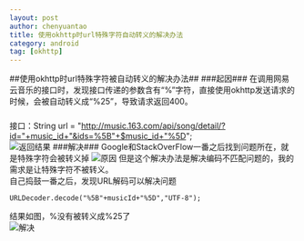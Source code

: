 ```yaml
---
layout: post
author: chenyuantao
title: 使用okhttp时url特殊字符自动转义的解决办法
category: android
tag: [okhttp]
---
```

##使用okhttp时url特殊字符被自动转义的解决办法##
###起因###
在调用网易云音乐的接口时，发现接口传递的参数含有“%”字符，直接使用okhttp发送请求的时候，会被自动转义成“%25”，导致请求返回400。
### ###
接口：String url = "http://music.163.com/api/song/detail/?id="+music_id+"&ids=%5B"+$music_id+"%5D";    
![返回结果](http://ww2.sinaimg.cn/large/72f96cbagw1f7qm8af45ij21160bo0ww.jpg)
###解决###
Google和StackOverFlow一番之后找到问题所在，就是特殊字符会被转义掉
![原因](http://ww4.sinaimg.cn/large/72f96cbagw1f7qmc27fpoj214m08ggpk.jpg)
但是这个解决办法是解决编码不匹配问题的，我的需求是让特殊字符不被转义。     
自己捣鼓一番之后，发现URL解码可以解决问题

    URLDecoder.decode("%5B"+musicId+"%5D","UTF-8");

结果如图，%没有被转义成%25了     
![解决](http://ww1.sinaimg.cn/large/72f96cbagw1f7qmfifsvkj20we0dojv1.jpg)
